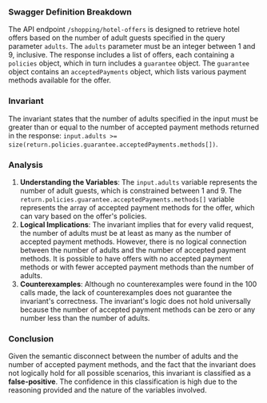 ### Swagger Definition Breakdown
The API endpoint `/shopping/hotel-offers` is designed to retrieve hotel offers based on the number of adult guests specified in the query parameter `adults`. The `adults` parameter must be an integer between 1 and 9, inclusive. The response includes a list of offers, each containing a `policies` object, which in turn includes a `guarantee` object. The `guarantee` object contains an `acceptedPayments` object, which lists various payment methods available for the offer.

### Invariant
The invariant states that the number of adults specified in the input must be greater than or equal to the number of accepted payment methods returned in the response: `input.adults >= size(return.policies.guarantee.acceptedPayments.methods[])`. 

### Analysis
1. **Understanding the Variables**: The `input.adults` variable represents the number of adult guests, which is constrained between 1 and 9. The `return.policies.guarantee.acceptedPayments.methods[]` variable represents the array of accepted payment methods for the offer, which can vary based on the offer's policies.
2. **Logical Implications**: The invariant implies that for every valid request, the number of adults must be at least as many as the number of accepted payment methods. However, there is no logical connection between the number of adults and the number of accepted payment methods. It is possible to have offers with no accepted payment methods or with fewer accepted payment methods than the number of adults.
3. **Counterexamples**: Although no counterexamples were found in the 100 calls made, the lack of counterexamples does not guarantee the invariant's correctness. The invariant's logic does not hold universally because the number of accepted payment methods can be zero or any number less than the number of adults.

### Conclusion
Given the semantic disconnect between the number of adults and the number of accepted payment methods, and the fact that the invariant does not logically hold for all possible scenarios, this invariant is classified as a **false-positive**. The confidence in this classification is high due to the reasoning provided and the nature of the variables involved.
